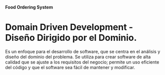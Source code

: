 **Food Ordering System**



# Domain Driven Development - Diseño Dirigido por el Dominio.
Es un enfoque para el desarrollo de software, que se centra en el análisis y diseño del dominio del problema. 
Se utiliza para crear software de alta calidad que se ajuste a los requisitos del negocio; 
permite un uso eficiente del código y que el software sea fácil de mantener y modificar.
